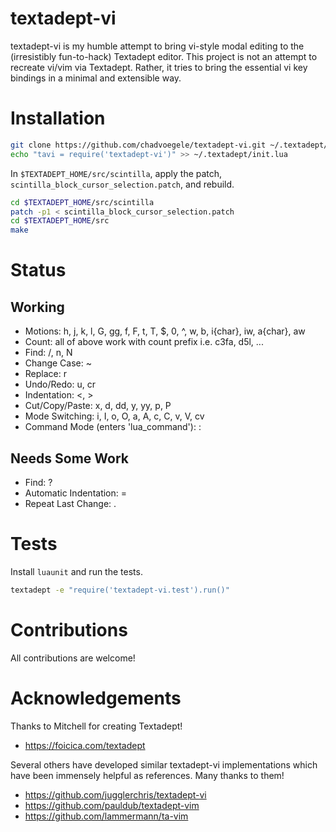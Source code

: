 # textadept-vi
textadept-vi is my humble attempt to bring vi-style modal editing to the (irresistibly fun-to-hack) Textadept editor. This project is not an attempt to recreate vi/vim via Textadept. Rather, it tries to bring the essential vi key bindings in a minimal and extensible way.

# Installation
```bash
git clone https://github.com/chadvoegele/textadept-vi.git ~/.textadept/modules/textadept-vi
echo "tavi = require('textadept-vi')" >> ~/.textadept/init.lua
```

In `$TEXTADEPT_HOME/src/scintilla`, apply the patch, `scintilla_block_cursor_selection.patch`, and rebuild.
```bash
cd $TEXTADEPT_HOME/src/scintilla
patch -p1 < scintilla_block_cursor_selection.patch
cd $TEXTADEPT_HOME/src
make
```

# Status
## Working
* Motions: h, j, k, l, G, gg, f, F, t, T, $, 0, ^, w, b, i{char}, iw, a{char}, aw
* Count: all of above work with count prefix i.e. c3fa, d5l, ...
* Find: /, n, N
* Change Case: ~
* Replace: r
* Undo/Redo: u, cr
* Indentation: <, >
* Cut/Copy/Paste: x, d, dd,  y, yy, p, P
* Mode Switching: i, I, o, O, a, A, c, C, v, V, cv
* Command Mode (enters 'lua_command'): :

## Needs Some Work
* Find: ?
* Automatic Indentation: =
* Repeat Last Change: .

# Tests
Install `luaunit` and run the tests.
```bash
textadept -e "require('textadept-vi.test').run()"
```

# Contributions
All contributions are welcome!

# Acknowledgements
Thanks to Mitchell for creating Textadept!
* https://foicica.com/textadept

Several others have developed similar textadept-vi implementations which have been immensely helpful as references. Many thanks to them!
* https://github.com/jugglerchris/textadept-vi
* https://github.com/pauldub/textadept-vim
* https://github.com/lammermann/ta-vim
